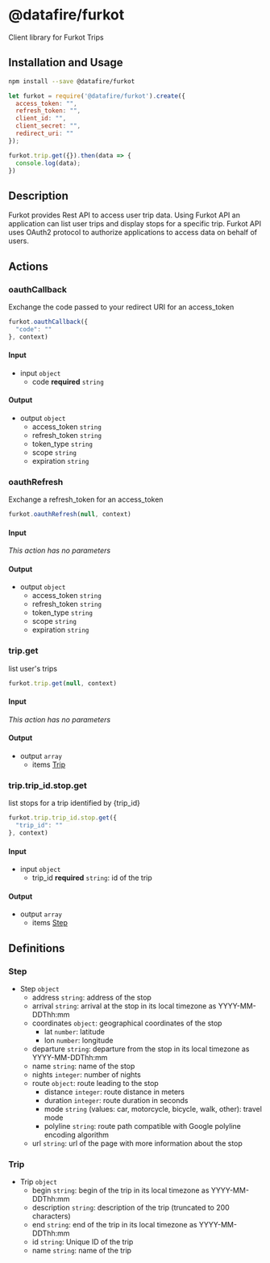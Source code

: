 # @datafire/furkot

Client library for Furkot Trips

## Installation and Usage
```bash
npm install --save @datafire/furkot
```
```js
let furkot = require('@datafire/furkot').create({
  access_token: "",
  refresh_token: "",
  client_id: "",
  client_secret: "",
  redirect_uri: ""
});

furkot.trip.get({}).then(data => {
  console.log(data);
})
```

## Description

Furkot provides Rest API to access user trip data.
Using Furkot API an application can list user trips and display stops for a specific trip.
Furkot API uses OAuth2 protocol to authorize applications to access data on behalf of users.


## Actions

### oauthCallback
Exchange the code passed to your redirect URI for an access_token


```js
furkot.oauthCallback({
  "code": ""
}, context)
```

#### Input
* input `object`
  * code **required** `string`

#### Output
* output `object`
  * access_token `string`
  * refresh_token `string`
  * token_type `string`
  * scope `string`
  * expiration `string`

### oauthRefresh
Exchange a refresh_token for an access_token


```js
furkot.oauthRefresh(null, context)
```

#### Input
*This action has no parameters*

#### Output
* output `object`
  * access_token `string`
  * refresh_token `string`
  * token_type `string`
  * scope `string`
  * expiration `string`

### trip.get
list user's trips


```js
furkot.trip.get(null, context)
```

#### Input
*This action has no parameters*

#### Output
* output `array`
  * items [Trip](#trip)

### trip.trip_id.stop.get
list stops for a trip identified by {trip_id}


```js
furkot.trip.trip_id.stop.get({
  "trip_id": ""
}, context)
```

#### Input
* input `object`
  * trip_id **required** `string`: id of the trip

#### Output
* output `array`
  * items [Step](#step)



## Definitions

### Step
* Step `object`
  * address `string`: address of the stop
  * arrival `string`: arrival at the stop in its local timezone as YYYY-MM-DDThh:mm
  * coordinates `object`: geographical coordinates of the stop
    * lat `number`: latitude
    * lon `number`: longitude
  * departure `string`: departure from the stop in its local timezone as YYYY-MM-DDThh:mm
  * name `string`: name of the stop
  * nights `integer`: number of nights
  * route `object`: route leading to the stop
    * distance `integer`: route distance in meters
    * duration `integer`: route duration in seconds
    * mode `string` (values: car, motorcycle, bicycle, walk, other): travel mode
    * polyline `string`: route path compatible with Google polyline encoding algorithm
  * url `string`: url of the page with more information about the stop

### Trip
* Trip `object`
  * begin `string`: begin of the trip in its local timezone as YYYY-MM-DDThh:mm
  * description `string`: description of the trip (truncated to 200 characters)
  * end `string`: end of the trip in its local timezone as YYYY-MM-DDThh:mm
  * id `string`: Unique ID of the trip
  * name `string`: name of the trip


